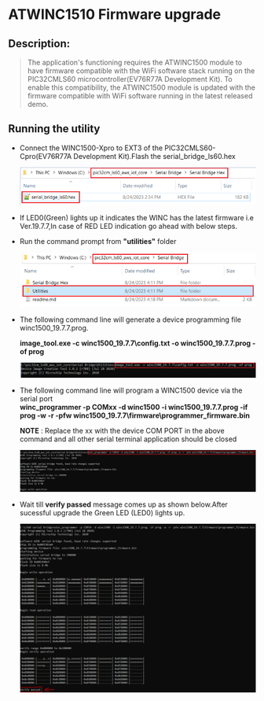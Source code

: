 # ATWINC1510 Firmware upgrade

## Description:

> The application's functioning requires the ATWINC1500 module to have firmware compatible with the WiFi software stack running on the PIC32CMLS60 microcontroller(EV76R77A Development Kit). To enable this compatibility, the  ATWINC1500 module is updated with the firmware compatible with WiFi software running in the latest released demo.  

## Running the utility

- Connect the WINC1500-Xpro to EXT3 of the PIC32CMLS60-Cpro(EV76R77A Development Kit).Flash the serial_bridge_ls60.hex 
  
  <img src = "./images/sb3.png">

- If LED0(Green) lights up it indicates the WINC has the latest firmware i.e Ver.19.7.7,In case of RED LED indication go ahead with below steps.

- Run the command prompt from **"utilities"** folder
  
  <img src = "./images/sb2.png">

- The following command line will generate a device programming file winc1500_19.7.7.prog.
  
  **image_tool.exe -c winc1500_19.7.7\config.txt -o winc1500_19.7.7.prog -of prog**  
  
  <img src = "./images/sb4.png">

- The following command line will program a WINC1500 device via the serial port   
    **winc_programmer -p COMxx -d winc1500 -i winc1500_19.7.7.prog -if prog -w -r -pfw winc1500_19.7.7\firmware\programmer_firmware.bin**
  
    **NOTE** : Replace the xx with the device COM PORT in the above command and all    other serial terminal application should be closed
  
  <img src = "./images/sb5.png">

- Wait till **verify passed** message comes up as shown below.After sucessful upgrade the Green LED (LED0) lights up.
  
  <img src = "./images/Verifiy complete.PNG">

### 
